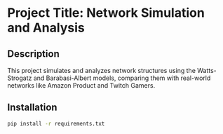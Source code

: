 # Project Title: Network Simulation and Analysis

## Description
This project simulates and analyzes network structures using the Watts-Strogatz and Barabasi-Albert models, comparing them with real-world networks like Amazon Product and Twitch Gamers.

## Installation
```bash
pip install -r requirements.txt
